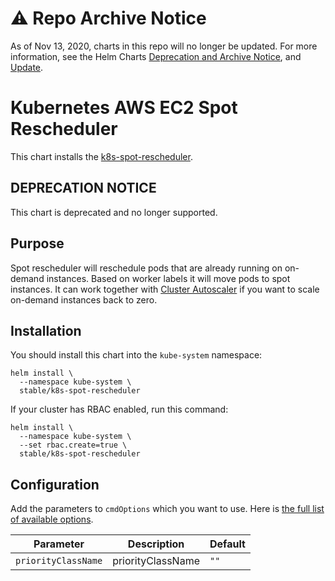 # ⚠️ Repo Archive Notice

As of Nov 13, 2020, charts in this repo will no longer be updated.
For more information, see the Helm Charts [Deprecation and Archive Notice](https://github.com/helm/charts#%EF%B8%8F-deprecation-and-archive-notice), and [Update](https://helm.sh/blog/charts-repo-deprecation/).

# Kubernetes AWS EC2 Spot Rescheduler

This chart installs the [k8s-spot-rescheduler](https://github.com/pusher/k8s-spot-rescheduler).

## DEPRECATION NOTICE

This chart is deprecated and no longer supported.

## Purpose

Spot rescheduler will reschedule pods that are already running on on-demand instances. Based on worker labels it will move pods to spot instances. It can work together with [Cluster Autoscaler](https://github.com/kubernetes/charts/tree/master/stable/cluster-autoscaler) if you want to scale on-demand instances back to zero.

## Installation

You should install this chart into the `kube-system` namespace:
```
helm install \
  --namespace kube-system \
  stable/k8s-spot-rescheduler
```

If your cluster has RBAC enabled, run this command:
```
helm install \
  --namespace kube-system \
  --set rbac.create=true \
  stable/k8s-spot-rescheduler
```

## Configuration

Add the parameters to `cmdOptions` which you want to use. Here is [the full list of available options](https://github.com/pusher/k8s-spot-rescheduler#flags).

| Parameter                          | Description                                                                                                                | Default                                            |
| ---------------------------------- | -------------------------------------------------------------------------------------------------------------------------- | -------------------------------------------------- |
| `priorityClassName`                | priorityClassName                                                                                                          | `""`    